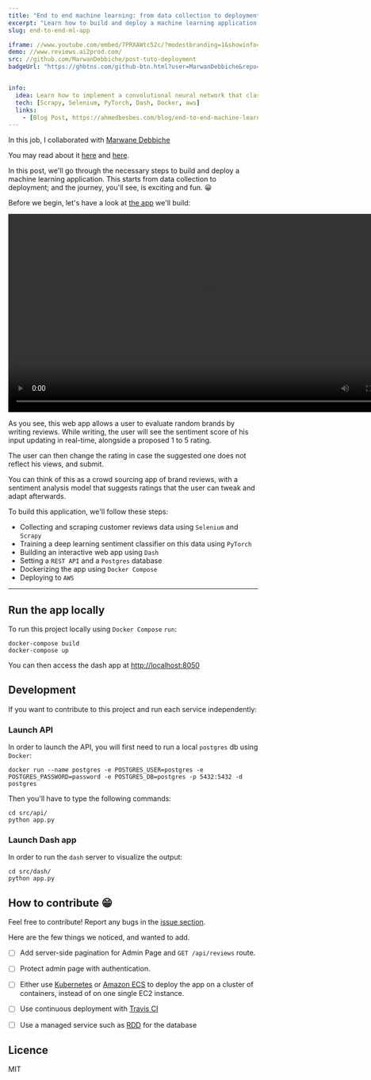 ```yaml
---
title: "End to end machine learning: from data collection to deployment 🚀"
excerpt: "Learn how to build and deploy a machine learning application from scratch: and end-to-end tutorial"
slug: end-to-end-ml-app

iframe: //www.youtube.com/embed/7PRXAWtc52c/?modestbranding=1&showinfo=0&autohide=1&rel=0
demo: //www.reviews.ai2prod.com/
src: //github.com/MarwanDebbiche/post-tuto-deployment
badgeUrl: "https://ghbtns.com/github-btn.html?user=MarwanDebbiche&repo=post-tuto-deployment&type=star&count=true" 


info:
  idea: Learn how to implement a convolutional neural network that classifies knee injuries from MRI exams
  tech: [Scrapy, Selenium, PyTorch, Dash, Docker, aws]
  links: 
    - [Blog Post, https://ahmedbesbes.com/blog/end-to-end-machine-learning]
---
```



In this job, I collaborated with <a href="https://github.com/MarwanDebbiche">Marwane Debbiche</a>

You may read about it <a href="https://ahmedbesbes.com/blog/end-to-end-machine-learning">here</a> and <a href="https://marwandebbiche.com/posts/e2e-ml/">here</a>.

In this post, we'll go through the necessary steps to build and deploy a machine learning application. This starts from data collection to deployment; and the journey, you'll see, is exciting and fun. 😀

Before we begin, let's have a look at [the app](https://www.reviews.ai2prod.com/) we'll build:

<p align="center">
    <video height="400" autoplay="autoplay" controls loop>
    <source src="https://s3.eu-west-3.amazonaws.com/ahmedbesbes.com-assets/app.mp4" type="video/mp4">
    </video>
</p>

As you see, this web app allows a user to evaluate random brands by writing reviews. While writing, the user will see the sentiment score of his input updating in real-time, alongside a proposed 1 to 5 rating.

The user can then change the rating in case the suggested one does not reflect his views, and submit.

You can think of this as a crowd sourcing app of brand reviews, with a sentiment analysis model that suggests ratings that the user can tweak and adapt afterwards.

To build this application, we'll follow these steps:

- Collecting and scraping customer reviews data using `Selenium` and `Scrapy`
- Training a deep learning sentiment classifier on this data using `PyTorch`
- Building an interactive web app using `Dash`
- Setting a `REST API` and a `Postgres` database
- Dockerizing the app using `Docker Compose`
- Deploying to `AWS`

<hr>

## Run the app locally


To run this project locally using `Docker Compose` `run`: 

```
docker-compose build
docker-compose up
```
You can then access the dash app at [http://localhost:8050](http://localhost:8050)

## Development

If you want to contribute to this project and run each service independently:

### Launch API

In order to launch the API, you will first need to run a local `postgres` db using `Docker`:

```
docker run --name postgres -e POSTGRES_USER=postgres -e POSTGRES_PASSWORD=password -e POSTGRES_DB=postgres -p 5432:5432 -d postgres
```

Then you'll have to type the following commands:

```shell
cd src/api/
python app.py
```

### Launch Dash app

In order to run the `dash` server to visualize the output:

```shell
cd src/dash/
python app.py
```


## How to contribute 😁

Feel free to contribute! Report any bugs in the [issue section](https://github.com/MarwanDebbiche/post-tuto-deployment/issues).

Here are the few things we noticed, and wanted to add.

- [ ] Add server-side pagination for Admin Page and `GET /api/reviews` route.
- [ ] Protect admin page with authentication.
- [ ] Either use [Kubernetes](https://kubernetes.io) or [Amazon ECS](https://aws.amazon.com/ecs) to deploy the app on a cluster of containers, instead of on one single EC2 instance.
- [ ] Use continuous deployment with [Travis CI](https://travis-ci.org)
- [ ] Use a managed service such as [RDD](https://aws.amazon.com/rds/) for the database


## Licence

MIT
